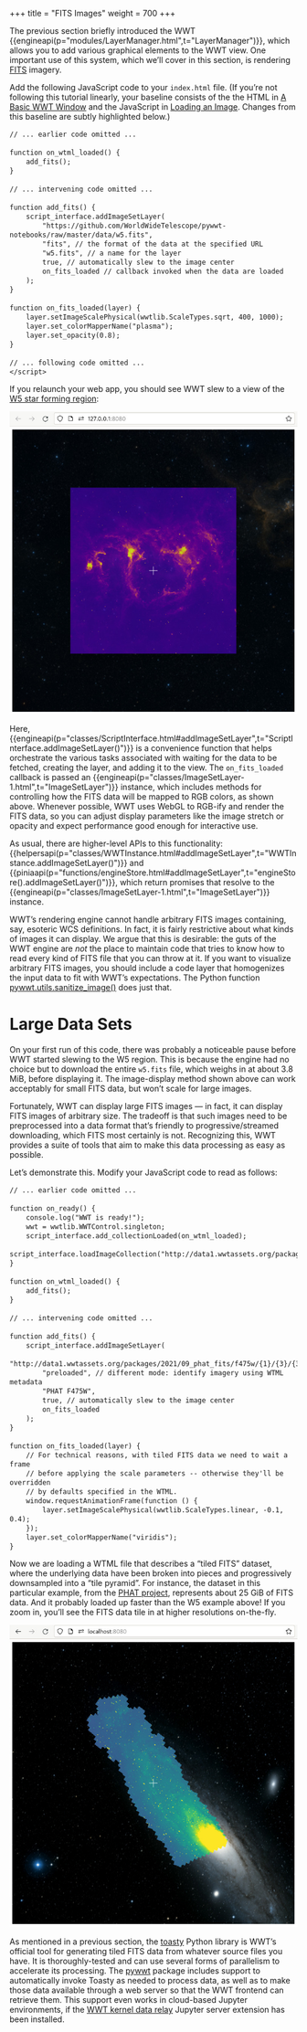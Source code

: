 +++
title = "FITS Images"
weight = 700
+++

The previous section briefly introduced the WWT
{{engineapi(p="modules/LayerManager.html",t="LayerManager")}}, which allows you
to add various graphical elements to the WWT view. One important use of this
system, which we’ll cover in this section, is rendering [FITS] imagery.

[FITS]: https://en.wikipedia.org/wiki/FITS

Add the following JavaScript code to your `index.html` file. (If you’re not
following this tutorial linearly, your baseline consists of the the HTML in [A
Basic WWT Window](@/tutorial/basic-window/index.md) and the JavaScript in
[Loading an Image](@/tutorial/add-image/index.md). Changes from this baseline
are subtly highlighted below.)

```js,hl_lines=4 9-23
// ... earlier code omitted ...

function on_wtml_loaded() {
    add_fits();
}

// ... intervening code omitted ...

function add_fits() {
    script_interface.addImageSetLayer(
        "https://github.com/WorldWideTelescope/pywwt-notebooks/raw/master/data/w5.fits",
        "fits", // the format of the data at the specified URL
        "w5.fits", // a name for the layer
        true, // automatically slew to the image center
        on_fits_loaded // callback invoked when the data are loaded
    );
}

function on_fits_loaded(layer) {
    layer.setImageScalePhysical(wwtlib.ScaleTypes.sqrt, 400, 1000);
    layer.set_colorMapperName("plasma");
    layer.set_opacity(0.8);
}

// ... following code omitted ...
</script>
```

If you relaunch your web app, you should see WWT slew to a view of the [W5 star
forming region][w5]:

[w5]: https://en.wikipedia.org/wiki/Westerhout_5

![WWT displaying a FITS image of W5](w5.jpg)

Here,
{{engineapi(p="classes/ScriptInterface.html#addImageSetLayer",t="ScriptInterface.addImageSetLayer()")}}
is a convenience function that helps orchestrate the various tasks associated
with waiting for the data to be fetched, creating the layer, and adding it to
the view. The `on_fits_loaded` callback is passed an
{{engineapi(p="classes/ImageSetLayer-1.html",t="ImageSetLayer")}} instance,
which includes methods for controlling how the FITS data will be mapped to RGB
colors, as shown above. Whenever possible, WWT uses WebGL to RGB-ify and render
the FITS data, so you can adjust display parameters like the image stretch or
opacity and expect performance good enough for interactive use.

<div class="callout callout-note">

As usual, there are higher-level APIs to this functionality:
{{helpersapi(p="classes/WWTInstance.html#addImageSetLayer",t="WWTInstance.addImageSetLayer()")}}
and
{{piniaapi(p="functions/engineStore.html#addImageSetLayer",t="engineStore().addImageSetLayer()")}},
which return promises that resolve to the
{{engineapi(p="classes/ImageSetLayer-1.html",t="ImageSetLayer")}} instance.

</div>

<div class="callout callout-warning">

WWT’s rendering engine cannot handle arbitrary FITS images containing, say,
esoteric WCS definitions. In fact, it is fairly restrictive about what kinds of
images it can display. We argue that this is desirable: the guts of the WWT
engine are *not* the place to maintain code that tries to know how to read every
kind of FITS file that you can throw at it. If you want to visualize arbitrary
FITS images, you should include a code layer that homogenizes the input data to
fit with WWT’s expectations. The Python function
[pywwt.utils.sanitize_image()](https://pywwt.readthedocs.io/en/stable/api/pywwt.utils.sanitize_image.html#pywwt.utils.sanitize_image)
does just that.

</div>

# Large Data Sets

On your first run of this code, there was probably a noticeable pause before WWT
started slewing to the W5 region. This is because the engine had no choice but
to download the entire `w5.fits` file, which weighs in at about 3.8 MiB, before
displaying it. The image-display method shown above can work acceptably for
small FITS data, but won’t scale for large images.

Fortunately, WWT can display large FITS images — in fact, it can display FITS
images of arbitrary size. The tradeoff is that such images need to be
preprocessed into a data format that’s friendly to progressive/streamed
downloading, which FITS most certainly is not. Recognizing this, WWT provides a
suite of tools that aim to make this data processing as easy as possible.

Let’s demonstrate this. Modify your JavaScript code to read as follows:


```js,hl_lines=7 16-34
// ... earlier code omitted ...

function on_ready() {
    console.log("WWT is ready!");
    wwt = wwtlib.WWTControl.singleton;
    script_interface.add_collectionLoaded(on_wtml_loaded);
    script_interface.loadImageCollection("http://data1.wwtassets.org/packages/2021/09_phat_fits/index.wtml");
}

function on_wtml_loaded() {
    add_fits();
}

// ... intervening code omitted ...

function add_fits() {
    script_interface.addImageSetLayer(
        "http://data1.wwtassets.org/packages/2021/09_phat_fits/f475w/{1}/{3}/{3}_{2}.fits",
        "preloaded", // different mode: identify imagery using WTML metadata
        "PHAT F475W",
        true, // automatically slew to the image center
        on_fits_loaded
    );
}

function on_fits_loaded(layer) {
    // For technical reasons, with tiled FITS data we need to wait a frame
    // before applying the scale parameters -- otherwise they'll be overridden
    // by defaults specified in the WTML.
    window.requestAnimationFrame(function () {
        layer.setImageScalePhysical(wwtlib.ScaleTypes.linear, -0.1, 0.4);
    });
    layer.set_colorMapperName("viridis");
}
```

Now we are loading a WTML file that describes a “tiled FITS” dataset, where the
underlying data have been broken into pieces and progressively downsampled into
a “tile pyramid”. For instance, the dataset in this particular example, from the
[PHAT project][phat], represents about 25 GiB of FITS data. And it probably
loaded up faster than the W5 example above! If you zoom in, you’ll see the FITS
data tile in at higher resolutions on-the-fly.

[phat]: https://archive.stsci.edu/hlsp/phat

![WWT displaying the PHAT M31 mosaic, dude!](phat.jpg)

As mentioned in a previous section, the [toasty] Python library is WWT’s
official tool for generating tiled FITS data from whatever source files you
have. It is thoroughly-tested and can use several forms of parallelism to
accelerate its processing. The [pywwt] package includes support to automatically
invoke Toasty as needed to process data, as well as to make those data available
through a web server so that the WWT frontend can retrieve them. This support
even works in cloud-based Jupyter environments, if the [WWT kernel data
relay][kdr] Jupyter server extension has been installed.

[toasty]: https://toasty.readthedocs.io/
[pywwt]: https://pywwt.readthedocs.io/
[kdr]: https://wwt-kernel-data-relay.readthedocs.io/